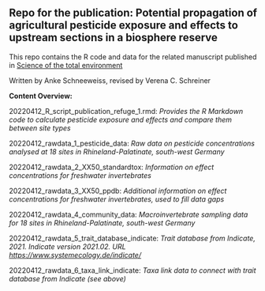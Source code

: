 ## Repo for the publication: Potential propagation of agricultural pesticide exposure and effects to upstream sections in a biosphere reserve

This repo contains the R code and data for the related manuscript published in [Science of the total environment](http://dx.doi.org/10.1016/j.scitotenv.2022.155688)

Written by Anke Schneeweiss, revised by Verena C. Schreiner

**Content Overview:**

20220412\_R\_script\_publication\_refuge\_1.rmd: *Provides the R Markdown code to calculate pesticide exposure and effects and compare them between site types*

20220412\_rawdata\_1\_pesticide\_data: *Raw data on pesticide concentrations analysed at 18 sites in Rhineland-Palatinate, south-west Germany*

20220412\_rawdata\_2\_XX50\_standardtox: *Information on effect concentrations for freshwater invertebrates*

20220412\_rawdata\_3\_XX50\_ppdb: *Additional information on effect concentrations for freshwater invertebrates, used to fill data gaps*

20220412\_rawdata\_4\_community\_data: *Macroinvertebrate sampling data for 18 sites in Rhineland-Palatinate, south-west Germany*

20220412\_rawdata\_5\_trait\_database\_indicate: *Trait database from Indicate, 2021.  Indicate version 2021.02. URL https://www.systemecology.de/indicate/*

20220412\_rawdata\_6\_taxa\_link\_indicate: *Taxa link data to connect with trait database from Indicate (see above)*



